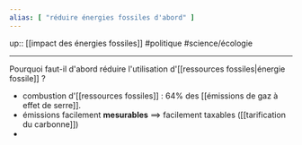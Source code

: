 ```yaml
---
alias: [ "réduire énergies fossiles d'abord" ]
---
```

up:: [[impact des énergies fossiles]]
#politique #science/écologie 

---

Pourquoi faut-il d'abord réduire l'utilisation d'[[ressources fossiles|énergie fossile]] ? 
 - combustion d'[[ressources fossiles]] : 64% des [[émissions de gaz à effet de serre]].
 - émissions facilement **mesurables** $\implies$ facilement taxables ([[tarification du carbonne]])
 - 


